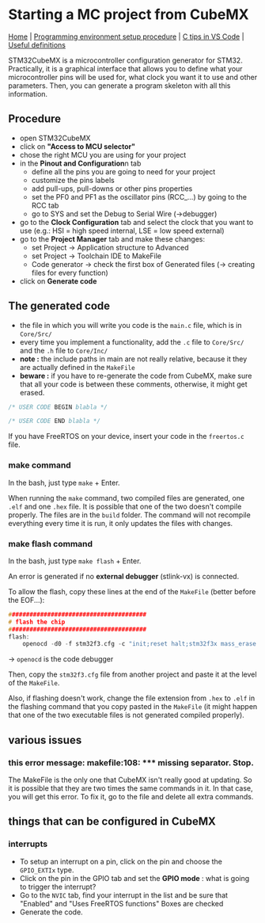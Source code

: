 # Starting a MC project from CubeMX

[Home](../../README.md) | [Programming environment setup procedure](./environmentSetup.md) | [C tips in VS Code](./c.md) | [Useful definitions](./vocabulary.md)

STM32CubeMX is a microcontroller configuration generator for STM32. Practically, it is a graphical interface that allows you to define what your microcontroller pins will be used for, what clock you want it to use and other parameters. Then, you can generate a program skeleton with all this information.

## Procedure

- open STM32CubeMX
- click on **"Access to MCU selector"**
- chose the right MCU you are using for your project
- in the **Pinout and Configuration**n tab
  - define all the pins you are going to need for your project
  - customize the pins labels
  - add pull-ups, pull-downs or other pins properties
  - set the PF0 and PF1 as the oscillator pins (RCC\_...) by going to the RCC tab
  - go to SYS and set the Debug to Serial Wire (->debugger)
- go to the **Clock Configuration** tab and select the clock that you want to use (e.g.: HSI = high speed internal, LSE = low speed external)
- go to the **Project Manager** tab and make these changes:
  - set Project -> Application structure to Advanced
  - set Project -> Toolchain IDE to MakeFile
  - Code generator -> check the first box of Generated files (-> creating files for every function)
- click on **Generate code**

## The generated code

- the file in which you will write you code is the `main.c` file, which is in `Core/Src/`
- every time you implement a functionality, add the `.c` file to `Core/Src/` and the `.h` file to `Core/Inc/`
- **note :** the include paths in main are not really relative, because it they are actually defined in the `MakeFile`
- **beware :** if you have to re-generate the code from CubeMX, make sure that all your code is between these comments, otherwise, it might get erased.

```c
/* USER CODE BEGIN blabla */

/* USER CODE END blabla */
```

If you have FreeRTOS on your device, insert your code in the `freertos.c` file.

### make command

In the bash, just type `make` + Enter.

When running the `make` command, two compiled files are generated, one `.elf` and one `.hex` file. It is possible that one of the two doesn't compile properly. The files are in the `build` folder. The command will not recompile everything every time it is run, it only updates the files with changes.

### make flash command

In the bash, just type `make flash` + Enter.

An error is generated if no **external debugger** (stlink-vx) is connected.

To allow the flash, copy these lines at the end of the `MakeFile` (better before the EOF...):

```c
#######################################
# flash the chip
#######################################
flash:
	openocd -d0 -f stm32f3.cfg -c "init;reset halt;stm32f3x mass_erase 0;flash write_image build/$(TARGET).elf;reset run;shutdown"
```

-> `openocd` is the code debugger

Then, copy the `stm32f3.cfg` file from another project and paste it at the level of the `MakeFile`.

Also, if flashing doesn't work, change the file extension from `.hex` to `.elf` in the flashing command that you copy pasted in the `MakeFile` (it might happen that one of the two executable files is not generated compiled properly).

## various issues

### this error message: makefile:108: \*\*\* missing separator. Stop.

The MakeFile is the only one that CubeMX isn't really good at updating. So it is possible that they are two times the same commands in it. In that case, you will get this error. To fix it, go to the file and delete all extra commands.

## things that can be configured in CubeMX

### interrupts

- To setup an interrupt on a pin, click on the pin and choose the `GPIO_EXTIx` type.
- Click on the pin in the GPIO tab and set the **GPIO mode** : what is going to trigger the interrupt?
- Go to the `NVIC` tab, find your interrupt in the list and be sure that "Enabled" and "Uses FreeRTOS functions" Boxes are checked
- Generate the code.

